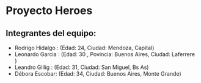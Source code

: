 # Proyecto Heroes

## Integrantes del equipo:
- Rodrigo Hidalgo : (Edad: 24, Ciudad: Mendoza, Capital)
- Leonardo Garcia : (Edad: 30 , Povincia: Buenos Aires, Ciudad: Laferrere )
- Leandro Gillig : (Edad: 31, Ciudad: San Miguel, Bs As)
- Débora Escobar: (Edad: 34, Ciudad: Buenos Aires, Monte Grande)